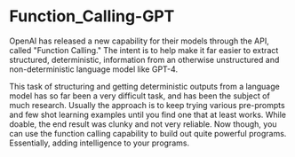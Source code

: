 # Function_Calling-GPT
OpenAI has released a new capability for their models through the API, called "Function Calling." The intent is to help make it far easier to extract structured, deterministic, information from an otherwise unstructured and non-deterministic language model like GPT-4.

This task of structuring and getting deterministic outputs from a language model has so far been a very difficult task, and has been the subject of much research. Usually the approach is to keep trying various pre-prompts and few shot learning examples until you find one that at least works. While doable, the end result was clunky and not very reliable. Now though, you can use the function calling capability to build out quite powerful programs. Essentially, adding intelligence to your programs. 
